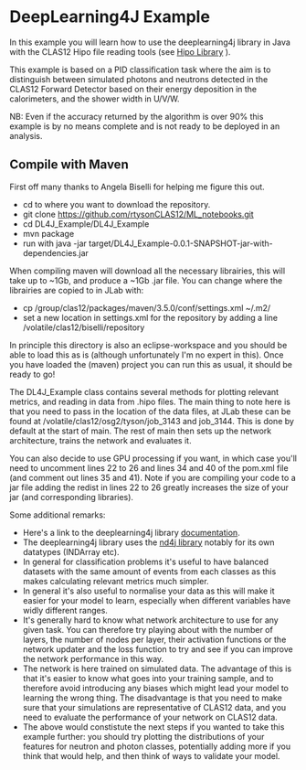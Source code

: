 # DeepLearning4J Example

In this example you will learn how to use the deeplearning4j library in Java with the CLAS12 Hipo file reading tools (see [Hipo Library](https://github.com/gavalian/hipo) ). 

This example is based on a PID classification task where the aim is to distinguish between simulated photons and neutrons detected in the CLAS12 Forward Detector based on their energy deposition in the calorimeters, and the shower width in U/V/W. 

NB: Even if the accuracy returned by the algorithm is over 90% this example is by no means complete and is not ready to be deployed in an analysis.

## Compile with Maven

First off many thanks to Angela Biselli for helping me figure this out.

- cd to where you want to download the repository.
- git clone https://github.com/rtysonCLAS12/ML_notebooks.git
- cd DL4J_Example/DL4J_Example
- mvn package
- run with java -jar target/DL4J_Example-0.0.1-SNAPSHOT-jar-with-dependencies.jar

When compiling maven will download all the necessary librairies, this will take up to ~1Gb, and produce a ~1Gb .jar file. You can change where the librairies are copied to in JLab with:
- cp /group/clas12/packages/maven/3.5.0/conf/settings.xml ~/.m2/
- set a new location in settings.xml for the repository by adding a line 
<localRepository>/volatile/clas12/biselli/repository</localRepository>


In principle this directory is also an eclipse-workspace and you should be able to load this as is (although unfortunately I'm no expert in this). Once you have loaded the (maven) project you can run this as usual, it should be ready to go!

The DL4J_Example class contains several methods for plotting relevant metrics, and reading in data from .hipo files. The main thing to note here is that you need to pass in the location of the data files, at JLab these can be found at /volatile/clas12/osg2/tyson/job_3143 and job_3144. This is done by default at the start of main. The rest of main then sets up the network architecture, trains the network and evaluates it. 

You can also decide to use GPU processing if you want, in which case you'll need to uncomment lines 22 to 26 and lines 34 and 40 of the pom.xml file (and comment out lines 35 and 41). Note if you are compiling your code to a jar file adding the redist in lines 22 to 26 greatly increases the size of your jar (and corresponding libraries). 

Some additional remarks:
- Here's a link to the deeplearning4j library  [documentation](https://deeplearning4j.konduit.ai/).
- The deeplearning4j library uses the [nd4j library](https://deeplearning4j.konduit.ai/nd4j/overview) notably for its own datatypes (INDArray etc).
- In general for classification problems it's useful to have balanced datasets with the same amount of events from each classes as this makes calculating relevant metrics much simpler.
- In general it's also useful to normalise your data as this will make it easier for your model to learn, especially when different variables have widly different ranges.
- It's generally hard to know what network architecture to use for any given task. You can therefore try playing about with the number of layers, the number of nodes per layer, their activation functions or the network updater and the loss function to try and see if you can improve the network performance in this way.
- The network is here trained on simulated data. The advantage of this is that it's easier to know what goes into your training sample, and to therefore avoid introducing any biases which might lead your model to learning the wrong thing. The disadvantage is that you need to make sure that your simulations are representative of CLAS12 data, and you need to evaluate the performance of your network on CLAS12 data.
- The above would constistute the next steps if you wanted to take this example further: you should try plotting the distributions of your features for neutron and photon classes, potentially adding more if you think that would help, and then think of ways to validate your model.
